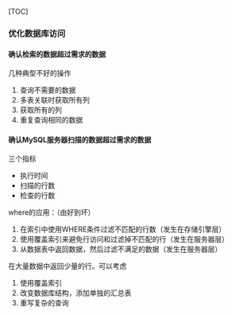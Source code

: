 [TOC]

### 优化数据库访问

#### 确认检索的数据超过需求的数据

几种典型不好的操作

1. 查询不需要的数据
2. 多表关联时获取所有列
3. 获取所有的列
4. 重复查询相同的数据

#### 确认MySQL服务器扫描的数据超过需求的数据

三个指标

- 执行时间
- 扫描的行数
- 检查的行数

where的应用：（由好到坏）

1. 在索引中使用WHERE条件过滤不匹配的行数（发生在存储引擎层）
2. 使用覆盖索引来避免行访问和过滤掉不匹配的行（发生在服务器层）
3. 从数据表中返回数据，然后过滤不满足的数据（发生在服务器层）

在大量数据中返回少量的行。可以考虑

1. 使用覆盖索引
2. 改变数据库结构，添加单独的汇总表
3. 重写复杂的查询

